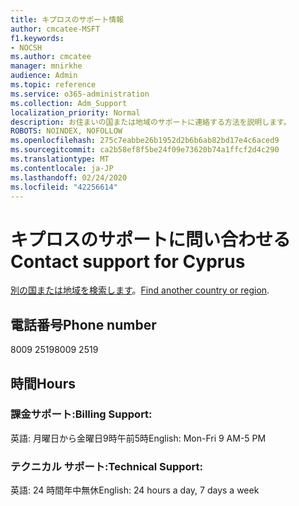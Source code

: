 ```yaml
---
title: キプロスのサポート情報
author: cmcatee-MSFT
f1.keywords:
- NOCSH
ms.author: cmcatee
manager: mnirkhe
audience: Admin
ms.topic: reference
ms.service: o365-administration
ms.collection: Adm_Support
localization_priority: Normal
description: お住まいの国または地域のサポートに連絡する方法を説明します。
ROBOTS: NOINDEX, NOFOLLOW
ms.openlocfilehash: 275c7eabbe26b1952d2b6b6ab82bd17e4c6aced9
ms.sourcegitcommit: ca2b58ef8f5be24f09e73620b74a1ffcf2d4c290
ms.translationtype: MT
ms.contentlocale: ja-JP
ms.lasthandoff: 02/24/2020
ms.locfileid: "42256614"
---
```

# <a name="contact-support-for-cyprus"></a><span data-ttu-id="1904a-103">キプロスのサポートに問い合わせる</span><span class="sxs-lookup"><span data-stu-id="1904a-103">Contact support for Cyprus</span></span>

<span data-ttu-id="1904a-104">[別の国または地域を検索します](../contact-support-for-business-products.md)。</span><span class="sxs-lookup"><span data-stu-id="1904a-104">[Find another country or region](../contact-support-for-business-products.md).</span></span>

## <a name="phone-number"></a><span data-ttu-id="1904a-105">電話番号</span><span class="sxs-lookup"><span data-stu-id="1904a-105">Phone number</span></span>
<span data-ttu-id="1904a-106">8009 2519</span><span class="sxs-lookup"><span data-stu-id="1904a-106">8009 2519</span></span>

## <a name="hours"></a><span data-ttu-id="1904a-107">時間</span><span class="sxs-lookup"><span data-stu-id="1904a-107">Hours</span></span>
### <a name="billing-support"></a><span data-ttu-id="1904a-108">課金サポート:</span><span class="sxs-lookup"><span data-stu-id="1904a-108">Billing Support:</span></span>

<span data-ttu-id="1904a-109">英語: 月曜日から金曜日9時午前5時</span><span class="sxs-lookup"><span data-stu-id="1904a-109">English: Mon-Fri 9 AM-5 PM</span></span>

### <a name="technical-support"></a><span data-ttu-id="1904a-110">テクニカル サポート:</span><span class="sxs-lookup"><span data-stu-id="1904a-110">Technical Support:</span></span>

<span data-ttu-id="1904a-111">英語: 24 時間年中無休</span><span class="sxs-lookup"><span data-stu-id="1904a-111">English: 24 hours a day, 7 days a week</span></span>